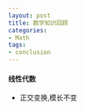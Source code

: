 ```yaml
---
layout: post  
title: 数学知识回顾  
categories: 
- Math  
tags:
- conclusion
---
```


####  线性代数
- 正交变换,模长不变  

